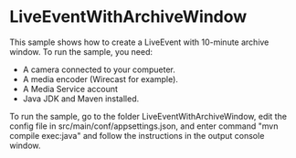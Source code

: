 # LiveEventWithArchiveWindow

This sample shows how to create a LiveEvent with 10-minute archive window. To run the sample, you need:
  * A camera connected to your compueter.
  * A media encoder (Wirecast for example).
  * A Media Service account
  * Java JDK and Maven installed.
  
To run the sample, go to the folder LiveEventWithArchiveWindow, edit the config file in src/main/conf/appsettings.json, and enter command "mvn compile exec:java" and follow the instructions in the output console window.
  